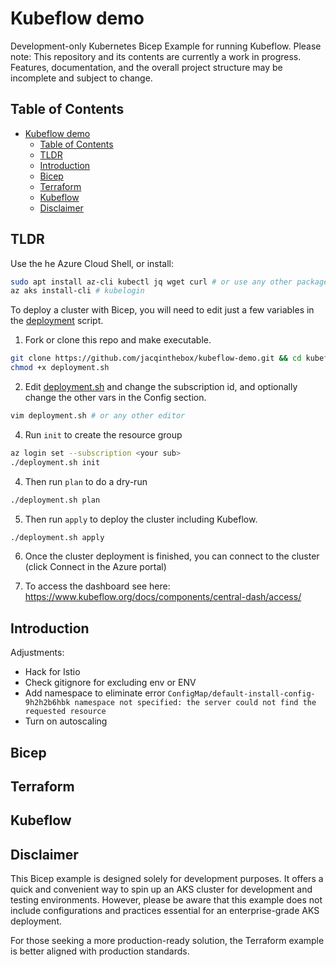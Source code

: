 # Kubeflow demo

Development-only Kubernetes Bicep Example for running Kubeflow.
Please note: This repository and its contents are currently a work in progress. Features, documentation, and the overall project structure may be incomplete and subject to change. 


## Table of Contents
- [Kubeflow demo](#kubeflow-demo)
  - [Table of Contents](#table-of-contents)
  - [TLDR](#tldr)
  - [Introduction](#introduction)
  - [Bicep](#bicep)
  - [Terraform](#terraform)
  - [Kubeflow](#kubeflow)
  - [Disclaimer](#disclaimer)

## TLDR

Use the he Azure Cloud Shell, or install: 

```sh
sudo apt install az-cli kubectl jq wget curl # or use any other package manaager
az aks install-cli # kubelogin
```

To deploy a cluster with Bicep, you will need to edit just a few variables in the [deployment](platform/bicep/script/deployment.sh)
 script. 

1. Fork or clone this repo and make executable. 

```sh
git clone https://github.com/jacqinthebox/kubeflow-demo.git && cd kubeflow-demo/platform/bicep/script
chmod +x deployment.sh
```
2. Edit [deployment.sh](platform/bicep/script/deployment.sh) and change the subscription id, and optionally change the other vars in the Config section.

```sh
vim deployment.sh # or any other editor
```   

4. Run `init` to create the resource group 

```sh
az login set --subscription <your sub>
./deployment.sh init
```
4. Then run `plan` to do a dry-run

```sh
./deployment.sh plan
```

5. Then run `apply` to deploy the cluster including Kubeflow. 

```sh
./deployment.sh apply
```

6. Once the cluster deployment is finished, you can connect to the cluster (click Connect in the Azure portal)

7. To access the dashboard see here: https://www.kubeflow.org/docs/components/central-dash/access/


## Introduction

Adjustments:

* Hack for Istio
* Check gitignore for excluding env or ENV
* Add namespace to eliminate error `ConfigMap/default-install-config-9h2h2b6hbk namespace not specified: the server could not find the requested resource`
* Turn on autoscaling

## Bicep

## Terraform

## Kubeflow

## Disclaimer
This Bicep example is designed solely for development purposes. It offers a quick and convenient way to spin up an AKS cluster for development and testing environments. However, please be aware that this example does not include configurations and practices essential for an enterprise-grade AKS deployment.

For those seeking a more production-ready solution, the Terraform example is better aligned with production standards. 
